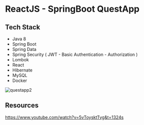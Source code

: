 # ReactJS - SpringBoot QuestApp 

## Tech Stack

- Java 8
- Spring Boot
- Spring Data
- Spring Security ( JWT - Basic Authentication - Authorization )
- Lombok
- React
- Hibernate
- MySQL
- Docker



![questapp2](https://user-images.githubusercontent.com/17224549/198830078-2723f0d2-3f3a-4591-860f-1194cb6a508d.gif)

## Resources
https://www.youtube.com/watch?v=5vToysktTvg&t=1324s



```

